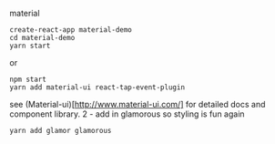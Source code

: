 material

```
create-react-app material-demo
cd material-demo
yarn start
```
or
```
npm start
yarn add material-ui react-tap-event-plugin
```
see (Material-ui)[http://www.material-ui.com/] for detailed docs and component library. 
2 - add in glamorous so styling is fun again 

```
yarn add glamor glamorous
```
